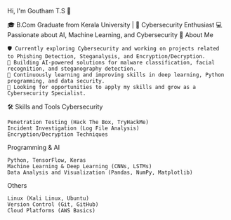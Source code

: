 Hi, I'm Goutham T.S 👋

🎓 B.Com Graduate from Kerala University | 🌱 Cybersecurity Enthusiast
💻 Passionate about AI, Machine Learning, and Cybersecurity
🚀 About Me

    🛡️ Currently exploring Cybersecurity and working on projects related to Phishing Detection, Steganalysis, and Encryption/Decryption.
    🤖 Building AI-powered solutions for malware classification, facial recognition, and steganography detection.
    🧠 Continuously learning and improving skills in deep learning, Python programming, and data security.
    🎯 Looking for opportunities to apply my skills and grow as a Cybersecurity Specialist.

🛠️ Skills and Tools
Cybersecurity

    Penetration Testing (Hack The Box, TryHackMe)
    Incident Investigation (Log File Analysis)
    Encryption/Decryption Techniques

Programming & AI

    Python, TensorFlow, Keras
    Machine Learning & Deep Learning (CNNs, LSTMs)
    Data Analysis and Visualization (Pandas, NumPy, Matplotlib)

Others

    Linux (Kali Linux, Ubuntu)
    Version Control (Git, GitHub)
    Cloud Platforms (AWS Basics)

<!---
Gouthamts0077/Gouthamts0077 is a ✨ special ✨ repository because its `README.md` (this file) appears on your GitHub profile.
You can click the Preview link to take a look at your changes.
--->
